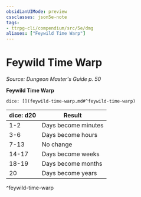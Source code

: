 ```yaml
---
obsidianUIMode: preview
cssclasses: json5e-note
tags:
- ttrpg-cli/compendium/src/5e/dmg
aliases: ["Feywild Time Warp"]
---
```

# Feywild Time Warp
*Source: Dungeon Master's Guide p. 50* 

**Feywild Time Warp**

`dice: [](feywild-time-warp.md#^feywild-time-warp)`

| dice: d20 | Result |
|-----------|--------|
| 1-2 | Days become minutes |
| 3-6 | Days become hours |
| 7-13 | No change |
| 14-17 | Days become weeks |
| 18-19 | Days become months |
| 20 | Days become years |
^feywild-time-warp